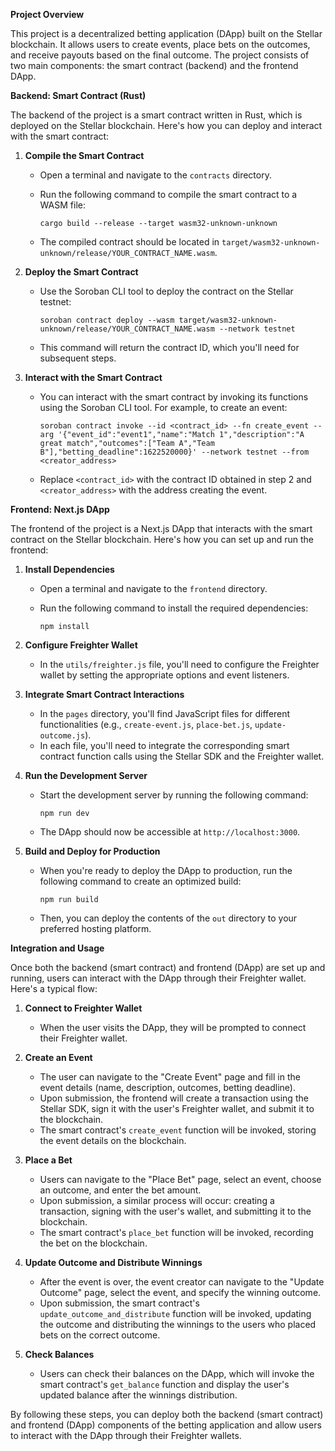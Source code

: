 **Project Overview**

This project is a decentralized betting application (DApp) built on the Stellar blockchain. It allows users to create events, place bets on the outcomes, and receive payouts based on the final outcome. The project consists of two main components: the smart contract (backend) and the frontend DApp.

**Backend: Smart Contract (Rust)**

The backend of the project is a smart contract written in Rust, which is deployed on the Stellar blockchain. Here's how you can deploy and interact with the smart contract:

1. **Compile the Smart Contract**
   - Open a terminal and navigate to the `contracts` directory.
   - Run the following command to compile the smart contract to a WASM file:

     ```
     cargo build --release --target wasm32-unknown-unknown
     ```

   - The compiled contract should be located in `target/wasm32-unknown-unknown/release/YOUR_CONTRACT_NAME.wasm`.

2. **Deploy the Smart Contract**
   - Use the Soroban CLI tool to deploy the contract on the Stellar testnet:

     ```
     soroban contract deploy --wasm target/wasm32-unknown-unknown/release/YOUR_CONTRACT_NAME.wasm --network testnet
     ```

   - This command will return the contract ID, which you'll need for subsequent steps.


3. **Interact with the Smart Contract**
   - You can interact with the smart contract by invoking its functions using the Soroban CLI tool. For example, to create an event:

     ```
     soroban contract invoke --id <contract_id> --fn create_event --arg '{"event_id":"event1","name":"Match 1","description":"A great match","outcomes":["Team A","Team B"],"betting_deadline":1622520000}' --network testnet --from <creator_address>
     ```

   - Replace `<contract_id>` with the contract ID obtained in step 2 and `<creator_address>` with the address creating the event.

**Frontend: Next.js DApp**

The frontend of the project is a Next.js DApp that interacts with the smart contract on the Stellar blockchain. Here's how you can set up and run the frontend:

1. **Install Dependencies**
   - Open a terminal and navigate to the `frontend` directory.
   - Run the following command to install the required dependencies:

     ```
     npm install
     ```

2. **Configure Freighter Wallet**
   - In the `utils/freighter.js` file, you'll need to configure the Freighter wallet by setting the appropriate options and event listeners.

3. **Integrate Smart Contract Interactions**
   - In the `pages` directory, you'll find JavaScript files for different functionalities (e.g., `create-event.js`, `place-bet.js`, `update-outcome.js`).
   - In each file, you'll need to integrate the corresponding smart contract function calls using the Stellar SDK and the Freighter wallet.

4. **Run the Development Server**
   - Start the development server by running the following command:

     ```
     npm run dev
     ```

   - The DApp should now be accessible at `http://localhost:3000`.

5. **Build and Deploy for Production**
   - When you're ready to deploy the DApp to production, run the following command to create an optimized build:

     ```
     npm run build
     ```

   - Then, you can deploy the contents of the `out` directory to your preferred hosting platform.

**Integration and Usage**

Once both the backend (smart contract) and frontend (DApp) are set up and running, users can interact with the DApp through their Freighter wallet. Here's a typical flow:

1. **Connect to Freighter Wallet**
   - When the user visits the DApp, they will be prompted to connect their Freighter wallet.

2. **Create an Event**
   - The user can navigate to the "Create Event" page and fill in the event details (name, description, outcomes, betting deadline).
   - Upon submission, the frontend will create a transaction using the Stellar SDK, sign it with the user's Freighter wallet, and submit it to the blockchain.
   - The smart contract's `create_event` function will be invoked, storing the event details on the blockchain.

3. **Place a Bet**
   - Users can navigate to the "Place Bet" page, select an event, choose an outcome, and enter the bet amount.
   - Upon submission, a similar process will occur: creating a transaction, signing with the user's wallet, and submitting it to the blockchain.
   - The smart contract's `place_bet` function will be invoked, recording the bet on the blockchain.

4. **Update Outcome and Distribute Winnings**
   - After the event is over, the event creator can navigate to the "Update Outcome" page, select the event, and specify the winning outcome.
   - Upon submission, the smart contract's `update_outcome_and_distribute` function will be invoked, updating the outcome and distributing the winnings to the users who placed bets on the correct outcome.

5. **Check Balances**
   - Users can check their balances on the DApp, which will invoke the smart contract's `get_balance` function and display the user's updated balance after the winnings distribution.

By following these steps, you can deploy both the backend (smart contract) and frontend (DApp) components of the betting application and allow users to interact with the DApp through their Freighter wallets.
